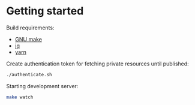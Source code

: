 Getting started
===============

Build requirements:

* [GNU make](https://www.gnu.org/software/make/)
* [jq](https://stedolan.github.io/jq/)
* [yarn](https://yarnpkg.com/lang/en/)

Create authentication token for fetching private resources until published:

```bash
./authenticate.sh
```

Starting development server:

```bash
make watch
```


